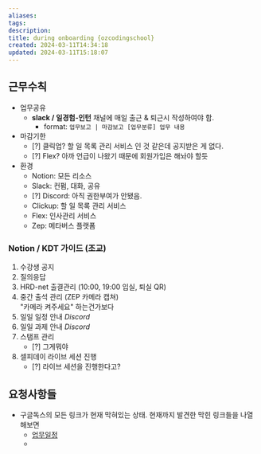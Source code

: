 ```yaml
---
aliases: 
tags: 
description:
title: during onboarding {ozcodingschool}
created: 2024-03-11T14:34:18
updated: 2024-03-11T15:18:07
---
```


## 근무수칙

- 업무공유
	- **slack / 일경험-인턴** 채널에 매일 출근 & 퇴근시 작성하여야 함. 
		- format: `업무보고 | 마감보고 [업무분류] 업무 내용`
- 마감기한
	- [?] 클릭업? 할 일 목록 관리 서비스 인 것 같은데 공지받은 게 없다.
	- [?] Flex? 아까 언급이 나왔기 때문에 회원가입은 해놔야 할듯
- 환경
	- Notion: 모든 리소스
	- Slack: 컨펌, 대화, 공유
	- [?] Discord: 아직 권한부여가 안됐음.
	- Clickup: 할 일 목록 관리 서비스
	- Flex: 인사관리 서비스
	- Zep: 메타버스 플랫폼

### Notion / KDT 가이드 (조교)

1. 수강생 공지
2. 질의응답
3. HRD-net 출결관리 (10:00, 19:00 입실, 퇴실 QR)
4. 중간 출석 관리 (ZEP 카메라 캡쳐)  
	"카메라 켜주세요" 하는건가보다
5. 일일 일정 안내 *Discord*
6. 일일 과제 안내 *Discord*
7. 스탬프 관리
	- [?] 그게뭐야
8. 셀피데이 라이브 세션 진행
	- [?] 라이브 세션을 진행한다고?

## 요청사항들

- 구글독스의 모든 링크가 현재 막혀있는 상태. 현재까지 발견한 막힌 링크들을 나열해보면
	- [업무일정](https://docs.google.com/spreadsheets/d/1qg0zBGcnziR0dC_DTePiOdeER2rtDW1UeKrj4YaEYJk/edit#gid=1423476875)
	- 
